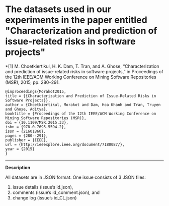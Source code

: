 # The datasets used in our experiments in the paper entitled "Characterization and prediction of issue-related risks in software projects"

*[1] M. Choetkiertikul, H. K. Dam, T. Tran, and A. Ghose, “Characterization and prediction of issue-related risks in software projects,” in Proceedings of the 12th IEEE/ACM Working Conference on Mining Software Repositories (MSR), 2015, pp. 280–291.

```
@inproceedings{Morakot2015,
title = {{Characterization and Prediction of Issue-Related Risks in Software Projects}},
author = {Choetkiertikul, Morakot and Dam, Hoa Khanh and Tran, Truyen and Ghose, Aditya},
booktitle = {Proceedings of the 12th IEEE/ACM Working Conference on Mining Software Repositories (MSR)},
doi = {10.1109/MSR.2015.33},
isbn = {978-0-7695-5594-2},
issn = {21601860},
pages = {280--291},
publisher = {IEEE},
url = {http://ieeexplore.ieee.org/document/7180087/},
year = {2015}
}
```
***
**Description**

All datasets are in JSON format. One issue consists of 3 JSON files:

1. issue details (issue’s id.json),
2. comments (issue’s id_comment.json), and
3. change log (issue’s id_CL.json)